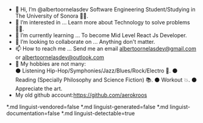 - 👋 Hi, I’m @albertoornelasdev Software Engineering Student/Studying in The University of Sonora 🏯🌵.
- 👀 I’m interested in ... Learn more about Technology to solve problems 👨‍💻.
- 🌱 I’m currently learning ... To become Mid Level React Js Developer. 
- 💞️ I’m looking to collaborate on ... Anything don't matter. 
- 📫 How to reach me ... Send me an email albertoornelasdev@gmail.com or albertoornelasdev@outlook.com
- 🚀 My hobbies are not many:  
     ⚫ Listening Hip-Hop/Symphonies/Jazz/Blues/Rock/Electro 🎵. 
     ⚫ Reading (Specially Philosophy and Science Fiction) 📚.
     ⚫ Workout 💥.
     ⚫ Appreciate the art.
- My old github account:https://github.com/aerokroos

*.md linguist-vendored=false
*.md linguist-generated=false
*.md linguist-documentation=false
*.md linguist-detectable=true



     

